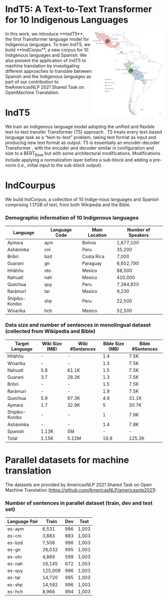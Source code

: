 # IndT5: A Text-to-Text Transformer for 10 Indigenous Languages
<img src="IND_langs_large7.png" alt="drawing" width="45%" height="45%" align="right"/>
In this work,  we introduce **IndT5**, the  first  Transformer  language  model  for  Indigenous languages.  To train IndT5, we build **IndCorpu**,  a  new  corpus  for 10 Indigenous languages  and  Spanish. We  also  present  the application  of  IndT5  to  machine  translation by    investigating    different    approaches    to translate between Spanish and the Indigenous languages  as  part  of  our  contribution  to  theAmericasNLP  2021  Shared  Task  on  OpenMachine  Translation.

# IndT5
We train an Indigenous language model adopting the unified and flexible
text-to-text transfer Transformer (T5) approach . T5 treats every
text-based language task as a “text-to-text" problem, taking text format
as input and producing new text format as output. T5 is essentially an
encoder-decoder Transformer , with the encoder and decoder similar in
configuration and size to a BERT<sub>Base</sub> but with some
architectural modifications. Modifications include applying a
normalization layer before a sub-block and adding a pre-norm (i.e.,
initial input to the sub-block output).

# IndCourpus
We build IndCorpus, a collection of 10 Indige-nous languages and Spanish comprising 1.17GB of text, from both Wikipedia and the Bible.

### Demographic information of 10 Indigenous languages
|   **Language**   | **Language Code** | **Main Location** | **Number of Speakers** | 
|------------------|-------------------|-------------------|------------------------|
| Aymara           | aym               | Bolivia           | 1,677,100              |
| Asháninka        | cni               | Peru              | 35,200                 |
| Bribri           | bzd               | Costa Rica        | 7,000                  |
| Guarani          | gn                | Paraguay          | 6,652,790              |
| Hñähñu           | oto               | Mexico            | 88,500                 |
| Nahuatl          | nah               | Mexico            | 410,000                |
| Quechua          | quy               | Peru              | 7,384,920              |
| Rarámuri         | tar               | Mexico            | 9,230                  |
| Shipibo-Konibo   | shp               | Peru              | 22,500                 |
| Wixarika         | hch               | Mexico            | 52,500                 |

### Data size and number of sentences in monolingual dataset (collected from Wikipedia and Bible)
| **Target Language** | **Wiki Size (MB)**        | **Wiki #Sentences**           | **Bible Size (MB)**  | **Bible #Sentences**|
|-------------------|------------------|-------------------|------------------------|-|
|Hñähñu                   | -                |    -                             | 1.4     |    7.5K                                          |
|Wixarika                 | -            |       -                             |  1.3   |   7.5K|
|Nahuatl                  | 5.8           |    61.1K                         | 1.5  |      7.5K|
|Guarani                  | 3.7            |      28.2K                           | 1.3 |      7.5K                                              |
|Bribri                   | -               |    -                             | 1.5  |        7.5K                                        |
|Rarámuri                 | -                |     -                            | 1.9  |         7.5K                                       |
|Quechua                  | 5.9               |     97.3K                        | 4.9   |    31.1K                                            |
|Aymara                   | 1.7                |     32.9K                         | 5   | 30.7K|
|Shipibo-Konibo           | -                   |     -                         | 1    |    7.9K                                             |
|Asháninka                | -                    |     -                       | 1.4    |   7.8K                                          |
|Spanish                      | 1.13K             |    5M    | -              | - |
|Total | 1.15K  |  5.22M   |    19.8 |     125.3K|


# Parallel datasets for machine translation 
The datasets are provided by AmericasNLP 2021 Shared Task on Open Machine Translation (https://github.com/AmericasNLP/americasnlp2021).
### Number of sentences in parallel dataset (train, dev and test set)
| **Language Pair** | **Train**        | **Dev**           | **Test**               | 
|-------------------|------------------|-------------------|------------------------|
|es-aym    | 6,531 | 996   | 1,003   |
|es-cni  | 3,883  | 883   | 1,003 |
|es-bzd   | 7,506  | 996   | 1,003   |
|es-gn   | 26,032 | 995   |  1,003   |
|es-oto   | 4,889 | 599   | 1,003 |
|es-nah    | 16,145 | 672   | 1,003   |
|es-quy  | 125,008  | 996   | 1,003   |
|es-tar   | 14,720  | 995   | 1,003   |
|es-shp  | 14,592 | 996   |  1,003   |
|es-hch  | 8,966 | 994   | 1,003  |



